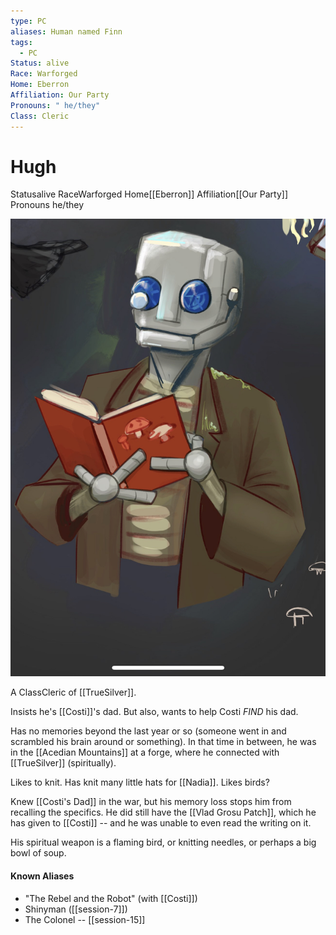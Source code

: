 ```yaml
---
type: PC
aliases: Human named Finn
tags:
  - PC
Status: alive
Race: Warforged
Home: Eberron
Affiliation: Our Party
Pronouns: " he/they"
Class: Cleric
---
```


# Hugh
<span class="dataview inline-field"><span class="inline-field-key">Status</span><span class="inline-field-value">alive</span></span>
<span class="dataview inline-field"><span class="inline-field-key">Race</span><span class="inline-field-value">Warforged</span></span>
<span class="dataview inline-field"><span class="inline-field-key">Home</span><span class="inline-field-value">[[Eberron]]</span></span>
<span class="dataview inline-field"><span class="inline-field-key">Affiliation</span><span class="inline-field-value">[[Our Party]]</span></span>
<span class="dataview inline-field"><span class="inline-field-key">Pronouns</span><span class="inline-field-value"> he/they</span></span>

![](/assets/obsidian/Hugh.jpg)

A <span class="dataview inline-field"><span class="inline-field-key">Class</span><span class="inline-field-value">Cleric</span></span> of [[TrueSilver]].

Insists he's [[Costi]]'s dad. But also, wants to help Costi *FIND* his dad.

Has no memories beyond the last year or so (someone went in and scrambled his brain around or something). In that time in between, he was in the [[Acedian Mountains]] at a forge, where he connected with [[TrueSilver]] (spiritually).

Likes to knit. Has knit many little hats for [[Nadia]]. Likes birds?

Knew [[Costi's Dad]] in the war, but his memory loss stops him from recalling the specifics. He did still have the [[Vlad Grosu Patch]], which he has given to [[Costi]] -- and he was unable to even read the writing on it. 

His spiritual weapon is a flaming bird, or knitting needles, or perhaps a big bowl of soup.

#### Known Aliases
* "The Rebel and the Robot" (with [[Costi]])
* Shinyman ([[session-7]])
* The Colonel -- [[session-15]]


